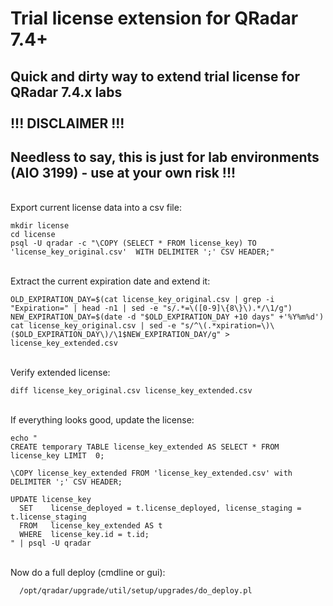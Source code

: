 # Trial license extension for QRadar 7.4+

Quick and dirty way to extend trial license for QRadar 7.4.x labs
\
\
**!!! DISCLAIMER !!!**
------------------------
Needless to say, this is just for **lab environments** (AIO 3199) - use at your own risk !!!
------------------------
\
Export current license data into a csv file:

  	mkdir license
    cd license
    psql -U qradar -c "\COPY (SELECT * FROM license_key) TO 'license_key_original.csv'  WITH DELIMITER ';' CSV HEADER;"

\
Extract the current expiration date and extend it:

    OLD_EXPIRATION_DAY=$(cat license_key_original.csv | grep -i "Expiration=" | head -n1 | sed -e "s/.*=\([0-9]\{8\}\).*/\1/g")
    NEW_EXPIRATION_DAY=$(date -d "$OLD_EXPIRATION_DAY +10 days" +'%Y%m%d')
    cat license_key_original.csv | sed -e "s/^\(.*xpiration=\)\($OLD_EXPIRATION_DAY\)/\1$NEW_EXPIRATION_DAY/g" > license_key_extended.csv

\
Verify extended license:

    diff license_key_original.csv license_key_extended.csv

\
If everything looks good, update the license:

    echo "
    CREATE temporary TABLE license_key_extended AS SELECT * FROM license_key LIMIT  0;

    \COPY license_key_extended FROM 'license_key_extended.csv' with DELIMITER ';' CSV HEADER; 

    UPDATE license_key
      SET    license_deployed = t.license_deployed, license_staging = t.license_staging
      FROM   license_key_extended AS t
      WHERE  license_key.id = t.id;
    " | psql -U qradar

\
Now do a full deploy (cmdline or gui):

	  /opt/qradar/upgrade/util/setup/upgrades/do_deploy.pl
